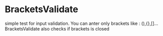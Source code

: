 # BracketsValidate
simple test for input validation.
You can anter only brackets like : (),{},[]...
BracketsValidate also checks if brackets is closed
